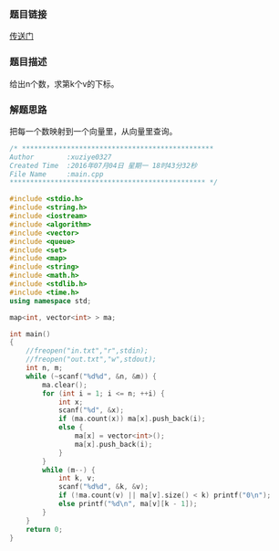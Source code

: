 ### 题目链接
<a href = "https://uva.onlinejudge.org/index.php?option=com_onlinejudge&Itemid=8&category=497&page=show_problem&problem=3142">传送门</a>

### 题目描述
给出n个数，求第k个v的下标。

### 解题思路
把每一个数映射到一个向量里，从向量里查询。

``` cpp
/* ***********************************************
Author        :xuziye0327
Created Time  :2016年07月04日 星期一 18时43分32秒
File Name     :main.cpp
************************************************ */

#include <stdio.h>
#include <string.h>
#include <iostream>
#include <algorithm>
#include <vector>
#include <queue>
#include <set>
#include <map>
#include <string>
#include <math.h>
#include <stdlib.h>
#include <time.h>
using namespace std;

map<int, vector<int> > ma;

int main()
{
    //freopen("in.txt","r",stdin);
    //freopen("out.txt","w",stdout);
    int n, m;
	while (~scanf("%d%d", &n, &m)) {
		ma.clear();
		for (int i = 1; i <= n; ++i) {
			int x;
			scanf("%d", &x);
			if (ma.count(x)) ma[x].push_back(i);
			else {
				ma[x] = vector<int>();
				ma[x].push_back(i);
			}
		}
		while (m--) {
			int k, v;
			scanf("%d%d", &k, &v);
			if (!ma.count(v) || ma[v].size() < k) printf("0\n");
			else printf("%d\n", ma[v][k - 1]);
		}
	}
    return 0;
}
```

